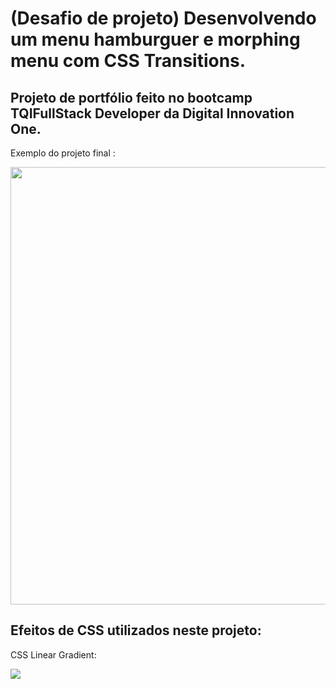 <h1>(Desafio de projeto) Desenvolvendo um menu hamburguer e morphing menu com CSS Transitions.</h1>

<h2>Projeto de portfólio feito no bootcamp TQIFullStack Developer da Digital Innovation One.</h2>

Exemplo do projeto final :
  
  
  
  <img src="https://user-images.githubusercontent.com/100586435/170076703-7874665f-722b-48a3-932c-e8399c6180da.jpeg" width="560" height="700">

<h2>Efeitos de CSS utilizados neste projeto: </h2>

CSS Linear Gradient: 

<img src="https://user-images.githubusercontent.com/100586435/170111633-e125ae82-0800-4ffe-8d36-5b208b20820c.gif">
